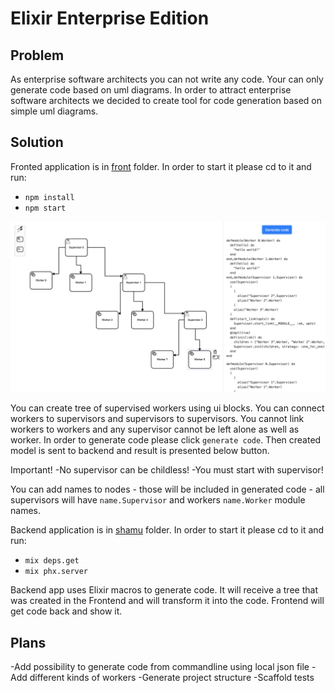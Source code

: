 # Elixir Enterprise Edition

## Problem

As enterprise software architects you can not write any code. Your can only generate code based on uml diagrams. In order to attract enterprise software architects we decided to create tool for code generation based on simple uml diagrams.

## Solution

Fronted application is in [front](front]) folder. In order to start it please cd to it and run:

  * `npm install`
  * `npm start`

![alt text](Images/app.png)

You can create tree of supervised workers using ui blocks. You can connect workers to supervisors and supervisors to supervisors. You cannot link workers to workers and any supervisor cannot be left alone as well as worker. In order to generate code please click `generate code`. Then created model is sent to backend and result is presented below button.

Important!
-No supervisor can be childless!
-You must start with supervisor!

You can add names to nodes - those will be included in generated code - all supervisors will have `name.Supervisor` and workers `name.Worker` module names.

Backend application is in [shamu](shamu]) folder. In order to start it please cd to it and run:

  * `mix deps.get`
  * `mix phx.server`

Backend app uses Elixir macros to generate code. It will receive a tree that was created in the Frontend and will transform it into the code. Frontend will get code back and show it.



## Plans
-Add possibility to generate code from commandline using local json file
-Add different kinds of workers
-Generate project structure
-Scaffold tests
